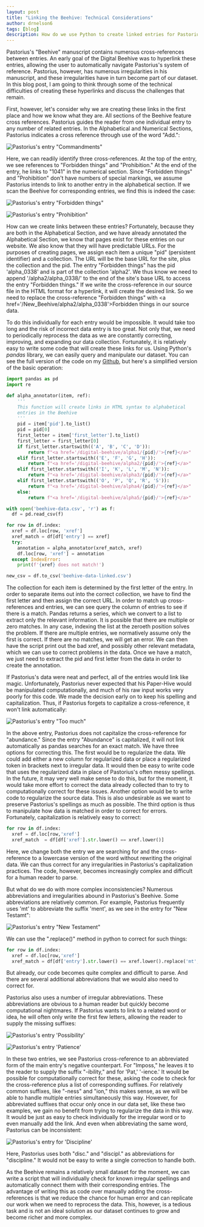 ```yaml
---
layout: post
title: "Linking the Beehive: Technical Considerations"
author: drnelson6
tags: [blog]
description: How do we use Python to create linked entries for Pastorius's Beehive?
---
```


Pastorius's "Beehive" manuscript contains numerous cross-references between entries. An early goal of the Digital Beehive was to hyperlink these entries, allowing the user to automatically navigate Pastorius's system of reference. Pastorius, however, has numerous irregularities in his manuscript, and these irregularities have in turn become part of our dataset. In this blog post, I am going to think through some of the technical difficulties of creating these hyperlinks and discuss the challenges that remain.

First, however, let's consider why we are creating these links in the first place and how we know what they are. All sections of the Beehive feature cross references. Pastorius guides the reader from one individual entry to any number of related entries. In the Alphabetical and Numerical Sections, Pastorius indicates a cross reference through use of the word "Add.":

![Pastorius's entry "Commandments"](https://stacks.stanford.edu/image/iiif/ps974xt6740%2F1607_0442/339,648,3120,495/full/0/default.jpg)

Here, we can readily identify three cross-references. At the top of the entry, we see references to "Forbidden things" and "Prohibition." At the end of the entry, he links to "1041" in the numerical section. Since "Forbidden things" and "Prohibition" don't have numbers of special markings, we assume Pastorius intends to link to another entry in the alphabetical section. If we scan the Beehive for corresponding entries, we find this is indeed the case:

![Pastorius's entry "Forbidden things"](https://stacks.stanford.edu/image/iiif/fm855tg5659%2F1607_0479/779,3707,2941,464/full/0/default.jpg)

![Pastorius's entry "Prohibition"](https://stacks.stanford.edu/image/iiif/fm855tg5659%2F1607_0510/361,3531,3004,348/full/0/default.jpg)


How can we create links between these entries? Fortunately, because they are both in the Alphabetical Section, and we have already annotated the Alphabetical Section, we know that pages exist for these entries on our website. We also know that they will have predictable URLs. For the purposes of creating pages, we assign each item a unique "pid" (persistent identifier) and a collection. The URL will be the base URL for the site, plus the collection and the pid. The entry "Forbidden things" has the pid 'alpha_0338' and is part of the collection 'alpha2'. We thus know we need to append '/alpha2/alpha_0338/' to the end of the site's base URL to access the entry "Forbidden things." If we write the cross-reference in our source file in the HTML format for a hyperlink, it will create the desired link. So we need to replace the cross-reference "Forbidden things" with \<a href='/New_Beehive/alpha2/alpha_0338'>Forbidden things</a> in our source data.  

To do this individually for each entry would be impossible. It would take too long and the risk of incorrect data entry is too great. Not only that, we need to periodically reprocess the data as we are constantly correcting, improving, and expanding our data collection. Fortunately, it is relatively easy to write some code that will create these links for us. Using Python's _pandas_ library, we can easily query and manipulate our dataset. You can see the full version of the code on my [Github](https://github.com/drnelson6/beehive-scripts), but here's a simplified version of the basic operation:

```python
import pandas as pd
import re

def alpha_annotator(item, ref):
    '''
    This function will create links in HTML syntax to alphabetical
    entries in the Beehive
    '''
    pid = item['pid'].to_list()
    pid = pid[0]
    first_letter = item['first_letter'].to_list()
    first_letter = first_letter[0]
    if first_letter.startswith(('A', 'B', 'C', 'D')):
        return f"<a href='/digital-beehive/alpha1/{pid}/'>{ref}</a>"
    elif first_letter.startswith(('E', 'F', 'G', 'H')):
        return f"<a href='/digital-beehive/alpha2/{pid}/'>{ref}</a>"
    elif first_letter.startswith(('I', 'K', 'L', 'M', 'N')):
        return f"<a href='/digital-beehive/alpha3/{pid}/'>{ref}</a>"
    elif first_letter.startswith(('O', 'P', 'Q', 'R', 'S')):
        return f"<a href='/digital-beehive/alpha4/{pid}/'>{ref}</a>"
    else:
        return f"<a href='/digital-beehive/alpha5/{pid}/'>{ref}</a>"

with open('beehive-data.csv', 'r') as f:
  df = pd.read_csv(f)

for row in df.index:
  xref = df.loc[row, 'xref']
  xref_match = df[df['entry'] == xref]
  try:
    annotation = alpha_annotator(xref_match, xref)
    df.loc[row, 'xref'] = annotation
  except IndexError:
    print(f'{xref} does not match!')

new_csv = df.to_csv('beehive-data-linked.csv')
```

The collection for each item is determined by the first letter of the entry. In order to separate items out into the correct collection, we have to find the first letter and then assign the correct URL. In order to match up cross-references and entries, we can see query the column of entries to see if there is a match. Pandas returns a series, which we convert to a list to extract only the relevant information. It is possible that there are multiple or zero matches. In any case, indexing the list at the zeroeth position solves the problem. If there are multiple entries, we normatively assume only the first is correct. If there are no matches, we will get an error. We can then have the script print out the bad xref, and possibly other relevant metadata, which we can use to correct problems in the data. Once we have a match, we just need to extract the pid and first letter from the data in order to create the annotation.

If Pastorius's data were neat and perfect, all of the entries would link like magic. Unfortunately, Pastorius never expected that his Paper-Hive would be manipulated computationally, and much of his raw input works very poorly for this code. We made the decision early on to keep his spelling and capitalization. Thus, if Pastorius forgets to capitalize a cross-reference, it won't link automatically:

![Pastorius's entry "Too much"](https://stacks.stanford.edu/image/iiif/fm855tg5659%2F1607_0526/344,2948,3001,585/full/0/default.jpg)

In the above entry, Pastorius does not capitalize the cross-reference for "abundance." Since the entry "Abundance" is capitalized, it will not link automatically as pandas searches for an exact match. We have three options for correcting this. The first would be to regularize the data. We could add either a new column for regularized data or place a regularized token in brackets next to irregular data. It would then be easy to write code that uses the regularized data in place of Pastorius's often messy spellings. In the future, it may very well make sense to do this, but for the moment, it would take more effort to correct the data already collected than to try to computationally correct for these issues. Another option would be to write code to regularize the source data. This is also undesirable as we want to preserve Pastorius's spellings as much as possible. The third option is thus to manipulate how data is matched in order to correct for errors. Fortunately, capitalization is relatively easy to correct:

```python
for row in df.index:
  xref = df.loc[row,'xref']
  xref_match  = df[df['xref'].str.lower() == xref.lower()]
```

Here, we change both the entry we are searching for and the cross-reference to a lowercase version of the word without rewriting the original data. We can thus correct for any irregularities in Pastorius's capitalization practices. The code, however, becomes increasingly complex and difficult for a human reader to parse.

But what do we do with more complex inconsistencies? Numerous abbreviations and irregularities abound in Pastorius's Beehive. Some abbreviations are relatively common. For example, Pastorius frequently uses 'mt' to abbreviate the suffix 'ment', as we see in the entry for "New Testamt":

![Pastorius's entry "New Testament"](https://stacks.stanford.edu/image/iiif/fm855tg5659%2F1607_0525/755,1457,3052,490/full/0/default.jpg)

We can use the ".replace()" method in python to correct for such things:

```python
for row in df.index:
  xref = df.loc[row,'xref']
  xref_match = df[df['entry'].str.lower() == xref.lower().replace('mt','ment')]
```

But already, our code becomes quite complex and difficult to parse. And there are several additional abbreviations that we would also need to correct for.

Pastorius also uses a number of irregular abbreviations. These abbreviations are obvious to a human reader but quickly become computational nightmares. If Pastorius wants to link to a related word or idea, he will often only write the first few letters, allowing the reader to supply the missing suffixes:

![Pastorius's entry 'Possibility'](https://stacks.stanford.edu/image/iiif/fm855tg5659%2F1607_0508/337,2950,3042,478/full/0/default.jpg)

![Pastorius's entry 'Patience'](https://stacks.stanford.edu/image/iiif/fm855tg5659%2F1607_0506/298,1629,3068,508/full/0/default.jpg)

In these two entries, we see Pastorius cross-reference to an abbreviated form of the main entry's negative counterpart. For "Imposs," he leaves it to the reader to supply the suffix "-ibility," and for 'Pat,' '-ience.' It would be possible for computationally correct for these, asking the code to check for the cross-reference plus a list of corresponding suffixes. For relatively common suffixes, like "-ness" and "ion," this makes sense, as we will be able to handle multiple entries simultaneously this way. However, for abbreviated suffixes that occur only once in our data set, like these two examples, we gain no benefit from trying to regularize the data in this way. It would be just as easy to check individually for the irregular word or to even manually add the link. And even when abbreviating the same word, Pastorius can be inconsistent:

![Pastorius's entry for 'Discipline'](https://stacks.stanford.edu/image/iiif/ps974xt6740%2F1607_0449/807,985,2972,520/full/0/default.jpg)

Here, Pastorius uses both "disc." and "discipl." as abbreviations for "discipline." It would not be easy to write a single correction to handle both.

As the Beehive remains a relatively small dataset for the moment, we can write a script that will individually check for known irregular spellings and automatically connect them with their corresponding entries. The advantage of writing this as code over manually adding the cross-references is that we reduce the chance for human error and can replicate our work when we need to reprocess the data. This, however, is a tedious task and is not an ideal solution as our dataset continues to grow and become richer and more complex.

